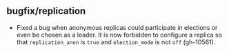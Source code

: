 ## bugfix/replication

* Fixed a bug when anonymous replicas could participate in elections or even
  be chosen as a leader. It is now forbidden to configure a replica so
  that `replication_anon` is `true` and `election_mode` is not `off`
  (gh-10561).
